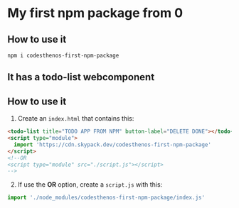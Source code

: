 # My first npm package from 0

## How to use it

`npm i codesthenos-first-npm-package`

## It has a todo-list webcomponent

## How to use it

1. Create an `index.html` that contains this:

```html
<todo-list title="TODO APP FROM NPM" button-label="DELETE DONE"></todo-list>
<script type="module">
  import 'https://cdn.skypack.dev/codesthenos-first-npm-package'
</script>
<!--OR
<script type="module" src="./script.js"></script>
-->
```

2. If use the **OR** option, create a `script.js` with this:

```js
import './node_modules/codesthenos-first-npm-package/index.js'
```
